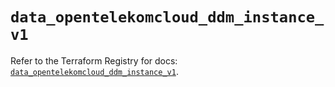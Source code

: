 # `data_opentelekomcloud_ddm_instance_v1`

Refer to the Terraform Registry for docs: [`data_opentelekomcloud_ddm_instance_v1`](https://registry.terraform.io/providers/opentelekomcloud/opentelekomcloud/1.36.27/docs/data-sources/ddm_instance_v1).
